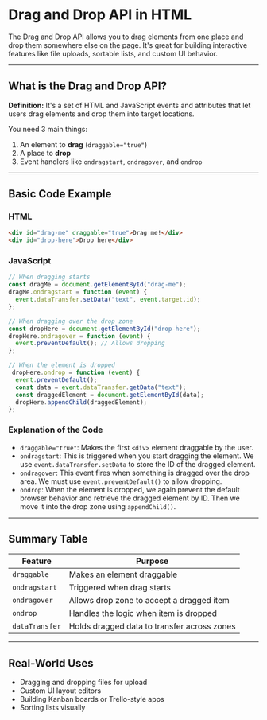 # Drag and Drop API in HTML

The Drag and Drop API allows you to drag elements from one place and drop them somewhere else on the page. It's great for building interactive features like file uploads, sortable lists, and custom UI behavior.

---

## What is the Drag and Drop API?

**Definition:** It's a set of HTML and JavaScript events and attributes that let users drag elements and drop them into target locations.

You need 3 main things:

1. An element to **drag** (`draggable="true"`)
2. A place to **drop**
3. Event handlers like `ondragstart`, `ondragover`, and `ondrop`

---

## Basic Code Example

### HTML

```html
<div id="drag-me" draggable="true">Drag me!</div>
<div id="drop-here">Drop here</div>
```

### JavaScript

```javascript
// When dragging starts
const dragMe = document.getElementById("drag-me");
dragMe.ondragstart = function (event) {
  event.dataTransfer.setData("text", event.target.id);
};

// When dragging over the drop zone
const dropHere = document.getElementById("drop-here");
dropHere.ondragover = function (event) {
  event.preventDefault(); // Allows dropping
};

// When the element is dropped
 dropHere.ondrop = function (event) {
  event.preventDefault();
  const data = event.dataTransfer.getData("text");
  const draggedElement = document.getElementById(data);
  dropHere.appendChild(draggedElement);
};
```

### Explanation of the Code

* `draggable="true"`: Makes the first `<div>` element draggable by the user.
* `ondragstart`: This is triggered when you start dragging the element. We use `event.dataTransfer.setData` to store the ID of the dragged element.
* `ondragover`: This event fires when something is dragged over the drop area. We must use `event.preventDefault()` to allow dropping.
* `ondrop`: When the element is dropped, we again prevent the default browser behavior and retrieve the dragged element by ID. Then we move it into the drop zone using `appendChild()`.

---

## Summary Table

| Feature        | Purpose                                     |
| -------------- | ------------------------------------------- |
| `draggable`    | Makes an element draggable                  |
| `ondragstart`  | Triggered when drag starts                  |
| `ondragover`   | Allows drop zone to accept a dragged item   |
| `ondrop`       | Handles the logic when item is dropped      |
| `dataTransfer` | Holds dragged data to transfer across zones |

---

## Real-World Uses

* Dragging and dropping files for upload
* Custom UI layout editors
* Building Kanban boards or Trello-style apps
* Sorting lists visually
